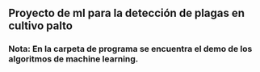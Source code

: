 ## Proyecto de ml para la detección de plagas en cultivo palto

### Nota: En la carpeta de programa se encuentra el demo de los algoritmos de machine learning.
